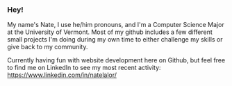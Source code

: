 ### Hey! 
My name's Nate, I use he/him pronouns, and I'm a Computer Science Major at the University of Vermont.
Most of my github includes a few different small projects I'm doing during my own time to either challenge my skills or give back to my community. 

Currently having fun with website development here on Github, but feel free to find me on LinkedIn to see my most recent activity: https://www.linkedin.com/in/natelalor/

